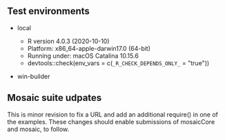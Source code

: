 ## Test environments

* local

  * R version 4.0.3 (2020-10-10)
  * Platform: x86_64-apple-darwin17.0 (64-bit)
  * Running under: macOS Catalina 10.15.6
  * devtools::check(env_vars = c(`_R_CHECK_DEPENDS_ONLY_` = "true"))

* win-builder

## Mosaic suite udpates

This is minor revision to fix a URL and add an additional require() in one of the examples. These changes
should enable submissions of mosaicCore and mosaic, to follow.

